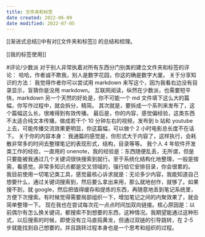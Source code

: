 ```yaml
---
title: 文件夹和标签
date created: 2022-06-09
date modified: 2022-07-05
---
```


[[渐进式总结]]中有对[[文件夹和标签]] 的总结和梳理。

[[我的标签使用]]

#评论/少数派
	对于别人非常执着对所有东西分门别类的建立文件夹和标签的评论：
	哈哈，作者诚不欺我，别人是数字花园，你这的确是数字大厦。
	关于分享知识的方法：
	我觉得作者你可以尝试用 markdown 来写这个，因为我看右边没有目录显示，盲猜你是没用 markdown。
	互联网阅读，纵然在少数派，也需要短平快，markdown 另一个天然的好处是，你不可能一个 md 文件填下这么大的篇幅，你写作过程中，就会拆分，精简。
	其次就是，要拆成一个系列来发布了，这个篇幅这么长，很难得到有效传播。
	最后是，你的内容，感觉偏经验，这类东西不太适合纯文本传播，做成若干个 10 分钟左右的视频，发布到 b 站和 youtube 上去，可能传播交流效果更明显，你这篇幅，可以做个 2 小时电影总长度不在话下。
	关于你的内容本身：
	我通篇的感觉是，你形式大于内容了，这样执行，会耗散非常多的时间去整理笔记的表现形式，结构，目录等等。
	我个人 4 年软件开发类工作的经验，一直用的 onenote，我的经验是：东西随便乱丢，无所谓，但是只要能被我通过几个关键词很快搜索到就行。至于系统化结构化地整理，一般是按需，看感觉。非常多知识点都是交叉领域的，强行给它安排目录，你会很累的。
	我目前使用一切笔记类工具，感觉最核心诉求就是：无论多少内容，我能知道自己想要什么，通过关键词搜索到，然后要么拿出来用，那么就地创作，就够了。如果搜不到，就 google，然后把值得缓存和提炼的东西，再随意地丢到笔记系统里，方便下次搜索。有时候觉得需要局部组织一下，增加笔记之间的内聚效果了，就会简单整理一下。
	现在我也在尝试每次花一点点时间加双向链接。核心原因是：以前偶尔有怎么换关键词，都搜索不到想要的东西，这种情况。我期望能通过这种形式，以后搜索的时候，即使没有立马直捣黄龙，但通过双链的引导跳转，在 2-5 步就能找到自己想要的。并且跳转过程本身也是一个思考和组织的过程。
